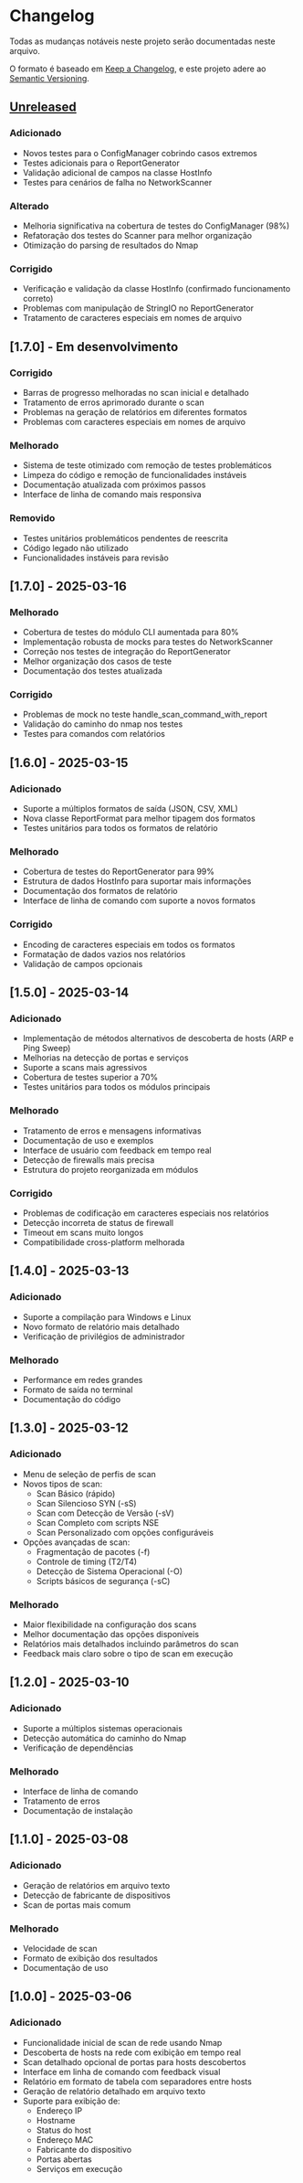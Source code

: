 # Changelog

Todas as mudanças notáveis neste projeto serão documentadas neste arquivo.

O formato é baseado em [Keep a Changelog](https://keepachangelog.com/en/1.0.0/),
e este projeto adere ao [Semantic Versioning](https://semver.org/spec/v2.0.0.html).

## [Unreleased]

### Adicionado
- Novos testes para o ConfigManager cobrindo casos extremos
- Testes adicionais para o ReportGenerator
- Validação adicional de campos na classe HostInfo
- Testes para cenários de falha no NetworkScanner

### Alterado
- Melhoria significativa na cobertura de testes do ConfigManager (98%)
- Refatoração dos testes do Scanner para melhor organização
- Otimização do parsing de resultados do Nmap

### Corrigido
- Verificação e validação da classe HostInfo (confirmado funcionamento correto)
- Problemas com manipulação de StringIO no ReportGenerator
- Tratamento de caracteres especiais em nomes de arquivo

## [1.7.0] - Em desenvolvimento

### Corrigido
- Barras de progresso melhoradas no scan inicial e detalhado
- Tratamento de erros aprimorado durante o scan
- Problemas na geração de relatórios em diferentes formatos
- Problemas com caracteres especiais em nomes de arquivo

### Melhorado
- Sistema de teste otimizado com remoção de testes problemáticos
- Limpeza do código e remoção de funcionalidades instáveis
- Documentação atualizada com próximos passos
- Interface de linha de comando mais responsiva

### Removido
- Testes unitários problemáticos pendentes de reescrita
- Código legado não utilizado
- Funcionalidades instáveis para revisão

## [1.7.0] - 2025-03-16

### Melhorado

- Cobertura de testes do módulo CLI aumentada para 80%
- Implementação robusta de mocks para testes do NetworkScanner
- Correção nos testes de integração do ReportGenerator
- Melhor organização dos casos de teste
- Documentação dos testes atualizada

### Corrigido

- Problemas de mock no teste handle_scan_command_with_report
- Validação do caminho do nmap nos testes
- Testes para comandos com relatórios

## [1.6.0] - 2025-03-15

### Adicionado

- Suporte a múltiplos formatos de saída (JSON, CSV, XML)
- Nova classe ReportFormat para melhor tipagem dos formatos
- Testes unitários para todos os formatos de relatório

### Melhorado

- Cobertura de testes do ReportGenerator para 99%
- Estrutura de dados HostInfo para suportar mais informações
- Documentação dos formatos de relatório
- Interface de linha de comando com suporte a novos formatos

### Corrigido

- Encoding de caracteres especiais em todos os formatos
- Formatação de dados vazios nos relatórios
- Validação de campos opcionais

## [1.5.0] - 2025-03-14

### Adicionado

- Implementação de métodos alternativos de descoberta de hosts (ARP e Ping Sweep)
- Melhorias na detecção de portas e serviços
- Suporte a scans mais agressivos
- Cobertura de testes superior a 70%
- Testes unitários para todos os módulos principais

### Melhorado

- Tratamento de erros e mensagens informativas
- Documentação de uso e exemplos
- Interface de usuário com feedback em tempo real
- Detecção de firewalls mais precisa
- Estrutura do projeto reorganizada em módulos

### Corrigido

- Problemas de codificação em caracteres especiais nos relatórios
- Detecção incorreta de status de firewall
- Timeout em scans muito longos
- Compatibilidade cross-platform melhorada

## [1.4.0] - 2025-03-13

### Adicionado

- Suporte a compilação para Windows e Linux
- Novo formato de relatório mais detalhado
- Verificação de privilégios de administrador

### Melhorado

- Performance em redes grandes
- Formato de saída no terminal
- Documentação do código

## [1.3.0] - 2025-03-12

### Adicionado

- Menu de seleção de perfis de scan
- Novos tipos de scan:
  - Scan Básico (rápido)
  - Scan Silencioso SYN (-sS)
  - Scan com Detecção de Versão (-sV)
  - Scan Completo com scripts NSE
  - Scan Personalizado com opções configuráveis
- Opções avançadas de scan:
  - Fragmentação de pacotes (-f)
  - Controle de timing (T2/T4)
  - Detecção de Sistema Operacional (-O)
  - Scripts básicos de segurança (-sC)

### Melhorado

- Maior flexibilidade na configuração dos scans
- Melhor documentação das opções disponíveis
- Relatórios mais detalhados incluindo parâmetros do scan
- Feedback mais claro sobre o tipo de scan em execução

## [1.2.0] - 2025-03-10

### Adicionado

- Suporte a múltiplos sistemas operacionais
- Detecção automática do caminho do Nmap
- Verificação de dependências

### Melhorado

- Interface de linha de comando
- Tratamento de erros
- Documentação de instalação

## [1.1.0] - 2025-03-08

### Adicionado

- Geração de relatórios em arquivo texto
- Detecção de fabricante de dispositivos
- Scan de portas mais comum

### Melhorado

- Velocidade de scan
- Formato de exibição dos resultados
- Documentação de uso

## [1.0.0] - 2025-03-06

### Adicionado

- Funcionalidade inicial de scan de rede usando Nmap
- Descoberta de hosts na rede com exibição em tempo real
- Scan detalhado opcional de portas para hosts descobertos
- Interface em linha de comando com feedback visual
- Relatório em formato de tabela com separadores entre hosts
- Geração de relatório detalhado em arquivo texto
- Suporte para exibição de:
  - Endereço IP
  - Hostname
  - Status do host
  - Endereço MAC
  - Fabricante do dispositivo
  - Portas abertas
  - Serviços em execução

[Unreleased]: https://github.com/username/esk_nmap/compare/v0.2.0...HEAD
[0.2.0]: https://github.com/username/esk_nmap/compare/v0.1.0...v0.2.0
[0.1.0]: https://github.com/username/esk_nmap/releases/tag/v0.1.0
